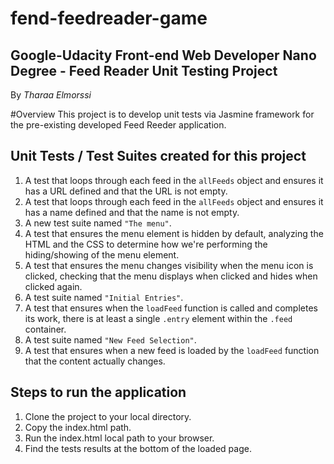 # fend-feedreader-game
Google-Udacity Front-end Web Developer Nano Degree - Feed Reader Unit Testing Project
------------------------------------------------------------------------
By _Tharaa Elmorssi_

#Overview
This project is to develop unit tests via Jasmine framework for the pre-existing developed Feed Reeder application.

## Unit Tests / Test Suites created for this project
1. A test that loops through each feed in the `allFeeds` object and ensures it has a URL defined and that the URL is not empty.
2. A test that loops through each feed in the `allFeeds` object and ensures it has a name defined and that the name is not empty.
3. A new test suite named `"The menu"`.
4. A test that ensures the menu element is hidden by default, analyzing the HTML and the CSS to determine how we're performing the hiding/showing of the menu element.
5. A test that ensures the menu changes visibility when the menu icon is clicked, checking that the menu displays when clicked and hides when clicked again.
6. A test suite named `"Initial Entries"`.
7. A test that ensures when the `loadFeed` function is called and completes its work, there is at least a single `.entry` element within the `.feed` container.
8. A test suite named `"New Feed Selection"`.
9. A test that ensures when a new feed is loaded by the `loadFeed` function that the content actually changes.

## Steps to run the application
1. Clone the project to your local directory.
2. Copy the index.html path.
3. Run the index.html local path to your browser.
4. Find the tests results at the bottom of the loaded page.
